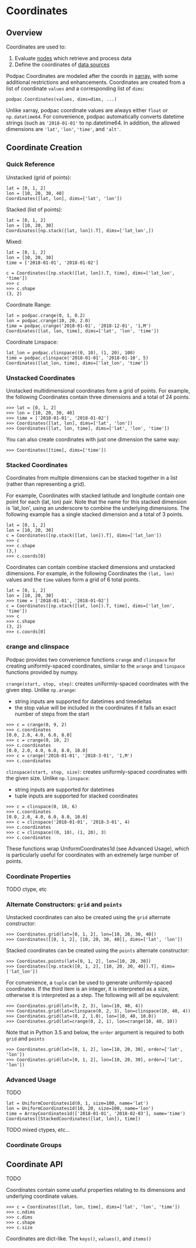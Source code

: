 
# Coordinates

## Overview

Coordinates are used to: 
1. Evaluate [nodes](nodes.md) which retrieve and process data
2. Define the coordinates of [data sources](nodes.md#datasource)

Podpac Coordinates are modeled after the coords in [xarray](http://xarray.pydata.org/en/stable/data-structures.html),
with some additional restrictions and enhancements. Coordinates are created from a list of coordinate `values` and a corresponding list of `dims`:

```
podpac.Coordinates(values, dims=dims, ...)
```

Unlike xarray, podpac coordinate values are always either `float` or `np.datetime64`. For convenience, podpac
automatically converts datetime strings (such as `'2018-01-01'` to np.datetime64. In addition, the allowed dimensions
are `'lat'`, `'lon'`, `'time'`, and `'alt'`.

## Coordinate Creation

### Quick Reference

Unstacked (grid of points):

```
lat = [0, 1, 2]
lon = [10, 20, 30, 40]
Coordinates([lat, lon], dims=['lat', 'lon'])
```

Stacked (list of points):

```
lat = [0, 1, 2]
lon = [10, 20, 30]
Coordinates([np.stack([lat, lon]).T], dims=['lat_lon',])
```

Mixed:

```
lat = [0, 1, 2]
lon = [10, 20, 30]
time = ['2018-01-01', '2018-01-02']

c = Coordinates([np.stack([lat, lon]).T, time], dims=['lat_lon', 'time'])
>>> c
>>> c.shape
(3, 2)
```

Coordinate Range:

```
lat = podpac.crange(0, 1, 0.2)
lon = podpac.crange(10, 20, 2.0)
time = podpac.crange('2018-01-01', '2018-12-01', '1,M')
Coordinates([lat, lon, time], dims=['lat', 'lon', 'time'])
```

Coordinate Linspace:

```
lat_lon = podpac.clinspace((0, 10), (1, 20), 100)
time = podpac.clinspace('2018-01-01', '2018-01-10', 5)
Coordinates([lat_lon, time], dims=['lat_lon', 'time'])
```

### Unstacked Coordinates

Unstacked multidimensional coordinates form a grid of points. For example, the following Coordinates contain three dimensions and a total of 24 points.

```
>>> lat = [0, 1, 2]
>>> lon = [10, 20, 30, 40]
>>> time = ['2018-01-01', '2018-01-02']
>>> Coordinates([lat, lon], dims=['lat', 'lon'])
>>> Coordinates([lat, lon, time], dims=['lat', 'lon', 'time'])
```

You can also create coordinates with just one dimension the same way:

```
>>> Coordinates([time], dims=['time'])
```

### Stacked Coordinates

Coordinates from multiple dimensions can be stacked together in a list (rather than representing a grid).

For example, Coordinates with stacked latitude and longitude contain one point for each (lat, lon) pair. Note
that the name for this stacked dimension is 'lat_lon', using an underscore to combine the underlying dimensions.
The following example has a single stacked dimension and a total of 3 points.

```
lat = [0, 1, 2]
lon = [10, 20, 30]
c = Coordinates([np.stack([lat, lon]).T], dims=['lat_lon'])
>>> c
>>> c.shape
(3,)
>>> c.coords[0]
```

Coordinates can contain combine stacked dimensions and unstacked dimensions. For example, in the following Coordinates the `(lat, lon)` values and the `time` values form a grid of 6 total points.

```
lat = [0, 1, 2]
lon = [10, 20, 30]
>>> time = ['2018-01-01', '2018-01-02']
c = Coordinates([np.stack([lat, lon]).T, time], dims=['lat_lon', 'time'])
>>> c
>>> c.shape
(3, 2)
>>> c.coords[0]
```

### crange and clinspace

Podpac provides two convenience functions `crange` and `clinspace` for creating uniformly-spaced coordinates, similar to the `arange` and `linspace` functions provided by numpy.

`crange(start, stop, step)`: creates uniformly-spaced coordinates with the given step. Unlike `np.arange`:
 * string inputs are supported for datetimes and timedeltas
 * the stop value will be included in the coordinates if it falls an exact number of steps from the start

```
>>> c = crange(0, 9, 2)
>>> c.coordinates
[0.0, 2.0, 4.0, 6.0, 8.0]
>>> c = crange(0, 10, 2)
>>> c.coordinates
[0.0, 2.0, 4.0, 6.0, 8.0, 10.0]
>>> c = crange('2018-01-01', '2018-3-01', '1,M')
>>> c.coordinates
 ```

`clinspace(start, stop, size)`: creates uniformly-spaced coordinates with the given size. Unlike `np.linspace`:
 * string inputs are supported for datetimes
 * tuple inputs are supported for stacked coordinates

```
>>> c = clinspace(0, 10, 6)
>>> c.coordinates
[0.0, 2.0, 4.0, 6.0, 8.0, 10.0]
>>> c = clinspace('2018-01-01', '2018-3-01', 4)
>>> c.coordinates
>>> c = clinspace((0, 10), (1, 20), 3)
>>> c.coordinates
 ```

These functions wrap UniformCoordinates1d (see Advanced Usage), which is particularly useful for coordinates with an
extremely large number of points.

### Coordinate Properties

TODO ctype, etc

### Alternate Constructors: `grid` and `points`

Unstacked coordinates can also be created using the `grid` alternate constructor:

```
>>> Coordinates.grid(lat=[0, 1, 2], lon=[10, 20, 30, 40])
>>> Coordinates([[0, 1, 2], [10, 20, 30, 40]], dims=['lat', 'lon'])
```

Stacked coordinates can be created using the `points` alternate constructor:

```
>>> Coordinates.points(lat=[0, 1, 2], lon=[10, 20, 30])
>>> Coordinates([np.stack([0, 1, 2], [10, 20, 30, 40]).T], dims=['lat_lon'])
```

For convenience, a `tuple` can be used to generate uniformly-spaced coordinates. If the third item is an integer, it
is interpreted as a size, otherwise it is interpreted as a step. The following will all be equivalent:

```
>>> Coordinates.grid(lat=(0, 2, 3), lon=(10, 40, 4))
>>> Coordinates.grid(lat=clinspace(0, 2, 3), lon=clinspace(10, 40, 4))
>>> Coordinates.grid(lat=(0, 2, 1.0), lon=(10, 40, 10.0))
>>> Coordinates.grid(lat=crange(0, 2, 1), lon=crange(10, 40, 10))
```

Note that in Python 3.5 and below, the `order` argument is required to both `grid` and `points`

```
>>> Coordinates.grid(lat=[0, 1, 2], lon=[10, 20, 30], order=['lat', 'lon'])
>>> Coordinates.grid(lat=[0, 1, 2], lon=[10, 20, 30], order=['lat', 'lon'])
```

### Advanced Usage

TODO

```
lat = UniformCoordinates1d(0, 1, size=100, name='lat')
lon = UniformCoordinates1d(10, 20, size=100, name='lon')
time = ArrayCoordinates1d(['2018-01-01', '2018-02-03'], name='time')
Coordinates([StackedCoordinates([lat, lon]), time])
```

TODO mixed ctypes, etc...

### Coordinate Groups

## Coordinate API

TODO

Coordinates contain some useful properties relating to its dimensions and underlying coordinate values.

```
>>> c = Coordinates([lat, lon, time], dims=['lat', 'lon', 'time'])
>>> c.ndims
>>> c.dims
>>> c.shape
>>> c.size
```

Coordinates are dict-like. The `keys()`, `values()`, and `items()`
